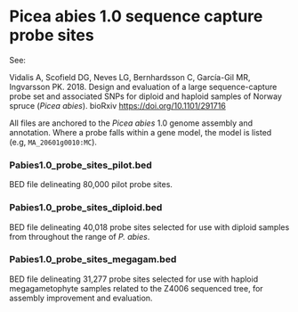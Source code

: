 Picea abies 1.0 sequence capture probe sites
============================================

See:

Vidalis A, Scofield DG, Neves LG, Bernhardsson C, García-Gil MR, Ingvarsson PK.
2018.  Design and evaluation of a large sequence-capture probe set and
associated SNPs for diploid and haploid samples of Norway spruce (_Picea
abies_).  bioRxiv <https://doi.org/10.1101/291716>

All files are anchored to the _Picea abies_ 1.0 genome assembly and annotation.
Where a probe falls within a gene model, the model is listed (e.g,
`MA_20601g0010:MC`).

### Pabies1.0_probe_sites_pilot.bed

BED file delineating 80,000 pilot probe sites.

### Pabies1.0_probe_sites_diploid.bed

BED file delineating 40,018 probe sites selected for use with diploid samples
from throughout the range of _P. abies_.

### Pabies1.0_probe_sites_megagam.bed

BED file delineating 31,277 probe sites selected for use with haploid
megagametophyte samples related to the Z4006 sequenced tree, for assembly
improvement and evaluation.

